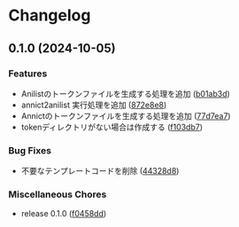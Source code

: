 # Changelog

## 0.1.0 (2024-10-05)


### Features

* Anilistのトークンファイルを生成する処理を追加 ([b01ab3d](https://github.com/ryohidaka/action-annict2anilist/commit/b01ab3d9c22daf01709e2c4470c19f21f49afb4a))
* annict2anilist 実行処理を追加 ([872e8e8](https://github.com/ryohidaka/action-annict2anilist/commit/872e8e893dffc1fb32abbc1b88e4967dd870659c))
* Annictのトークンファイルを生成する処理を追加 ([77d7ea7](https://github.com/ryohidaka/action-annict2anilist/commit/77d7ea7efe08c012e0d8e8f1e8a43273ec369229))
* tokenディレクトリがない場合は作成する ([f103db7](https://github.com/ryohidaka/action-annict2anilist/commit/f103db74294e0acc4bb192d4bfbeca8a2a8a642d))


### Bug Fixes

* 不要なテンプレートコードを削除 ([44328d8](https://github.com/ryohidaka/action-annict2anilist/commit/44328d810dd658e27f8c274ee1311856a4789ada))


### Miscellaneous Chores

* release 0.1.0 ([f0458dd](https://github.com/ryohidaka/action-annict2anilist/commit/f0458dd6ad1b33cc6018c6aa441522c394889d7f))
